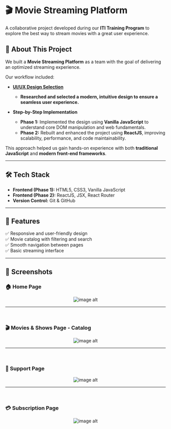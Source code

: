 # 🎬 Movie Streaming Platform  

A collaborative project developed during our **ITI Training Program** to explore the best way to stream movies with a great user experience.  


## 🚀 About This Project  

We built a **Movie Streaming Platform** as a team with the goal of delivering an optimized streaming experience.  

Our workflow included:  
 - **[UI/UX Design Selection](https://www.figma.com/design/MBifM9wN0ZgsSR2goO6QNv/OTT-Dark-Theme-Website-UI-Design-Template-for-Media-Streaming--Movies-and-TV---FREE-Editable----Community-?node-id=34-3&p=f&t=6GfoJa1fccCgFWlp-0)**  
    - **Researched and selected a modern, intuitive design to ensure a seamless user experience.**

- **Step-by-Step Implementation**  
  - **Phase 1:** Implemented the design using **Vanilla JavaScript** to understand core DOM manipulation and web fundamentals.  
  - **Phase 2:** Rebuilt and enhanced the project using **ReactJS**, improving scalability, performance, and code maintainability.  

This approach helped us gain hands-on experience with both **traditional JavaScript** and **modern front-end frameworks**.  

---

## 🛠 Tech Stack  

- **Frontend (Phase 1):** HTML5, CSS3, Vanilla JavaScript  
- **Frontend (Phase 2):** ReactJS, JSX, React Router  
- **Version Control:** Git & GitHub  

---

## 📂 Features  

✅ Responsive and user-friendly design  
✅ Movie catalog with filtering and search  
✅ Smooth navigation between pages  
✅ Basic streaming interface  

---
## 📸 Screenshots

### 🏠 Home Page

<p align="center">
  <img src="https://github.com/SeifMohmmed/Streaming-Platform/blob/8c06dab9c34d12f2c1b2e97d22b8b91f1c924978/Screenshots/Home.png" alt="image alt"/>
</p>

---
<br>

### 🎬 Movies & Shows Page - Catalog

<p align="center">
  <img src="https://github.com/SeifMohmmed/Streaming-Platform/blob/8c06dab9c34d12f2c1b2e97d22b8b91f1c924978/Screenshots/MoviesAndShows.png" alt="image alt"/>
</p>

---
<br>

### 💬 Support Page

<p align="center">
  <img src="https://github.com/SeifMohmmed/Streaming-Platform/blob/8c06dab9c34d12f2c1b2e97d22b8b91f1c924978/Screenshots/Support.png" alt="image alt"/>
</p>

---
<br>

### 💳 Subscription Page

<p align="center">
  <img src="https://github.com/SeifMohmmed/Streaming-Platform/blob/8c06dab9c34d12f2c1b2e97d22b8b91f1c924978/Screenshots/Subscription.png" alt="image alt"/>
</p>
